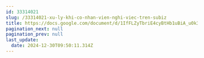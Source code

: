 ```yaml
---
id: 33314021
slug: /33314021-xu-ly-khi-co-nhan-vien-nghi-viec-tren-subiz
title: https://docs.google.com/document/d/1IfFLZyTbriE4cyBtHb1uBiA_u0k3lLQNaNh5x6Rodz8
pagination_next: null
pagination_prev: null
last_update:
  date: 2024-12-30T09:50:11.314Z
---
```


